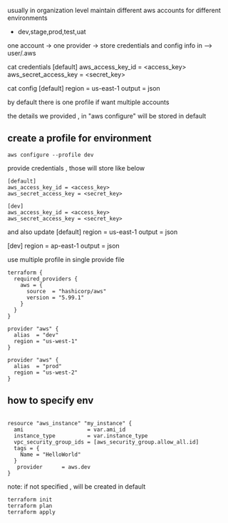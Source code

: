 usually in organization level maintain different aws accounts for different environments 
- dev,stage,prod,test,uat

one account -> one provider -> store credentials and config info in --> user/.aws

cat credentials
[default]
aws_access_key_id = <access_key>
aws_secret_access_key = <secret_key>

cat config
[default]
region = us-east-1
output = json




by default there is one profile 
if want multiple accounts 

the details we provided , in "aws configure" will be stored in default 

## create a profile for environment

```aws configure --profile dev```

provide credentials , those will store like below 

```
[default]
aws_access_key_id = <access_key>
aws_secret_access_key = <secret_key>

[dev]
aws_access_key_id = <access_key>
aws_secret_access_key = <secret_key>
```

and also update 
[default]
region = us-east-1
output = json

[dev]
region = ap-east-1
output = json

use multiple profile in single provide file
```
terraform {
  required_providers {
    aws = {
      source  = "hashicorp/aws"
      version = "5.99.1"
    }
  }
}

provider "aws" {
  alias  = "dev"
  region = "us-west-1"
}

provider "aws" {
  alias  = "prod"
  region = "us-west-2"
}
```

## how to specify env
```

resource "aws_instance" "my_instance" {
  ami                    = var.ami_id
  instance_type          = var.instance_type
  vpc_security_group_ids = [aws_security_group.allow_all.id]
  tags = {
    Name = "HelloWorld"
  }
   provider      = aws.dev
}

```
note: if not specified , will be created in default 

```
terraform init
terraform plan
terraform apply

```